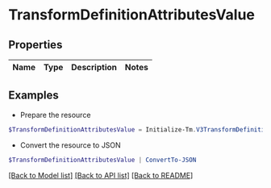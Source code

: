 # TransformDefinitionAttributesValue
## Properties

Name | Type | Description | Notes
------------ | ------------- | ------------- | -------------

## Examples

- Prepare the resource
```powershell
$TransformDefinitionAttributesValue = Initialize-Tm.V3TransformDefinitionAttributesValue 
```

- Convert the resource to JSON
```powershell
$TransformDefinitionAttributesValue | ConvertTo-JSON
```

[[Back to Model list]](../README.md#documentation-for-models) [[Back to API list]](../README.md#documentation-for-api-endpoints) [[Back to README]](../README.md)

